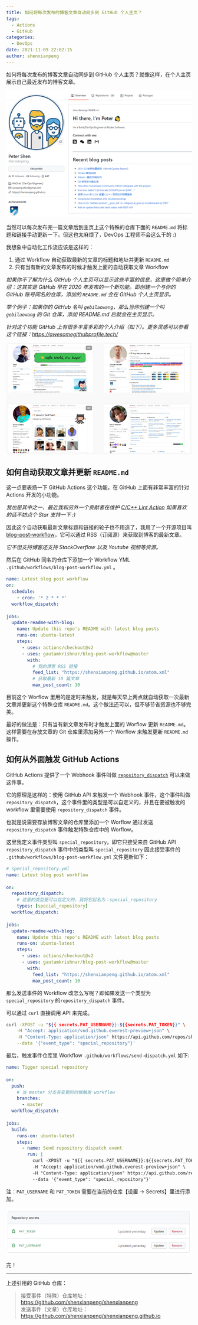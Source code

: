 ```yaml
---
title: 如何将每次发布的博客文章自动同步到 GitHub 个人主页？
tags:
  - Actions
  - GitHub
categories:
  - DevOps
date: 2021-11-09 22:02:15
author: shenxianpeng
---
```


如何将每次发布的博客文章自动同步到 GitHub 个人主页？就像这样，在个人主页展示自己最近发布的博客文章。

![](special-repository/final.png)

当然可以每次发布完一篇文章后到主页上这个特殊的仓库下面的 `README.md` 将标题和链接手动更新一下。但这也太麻烦了，DevOps 工程师不会这么干的 :)

我想象中自动化工作流应该是这样的：

1. 通过 Workflow 自动获取最新的文章的标题和地址并更新 `README.md`
2. 只有当有新的文章发布的时候才触发上面的自动获取文章 Workflow

_如果你不了解为什么 GitHub 个人主页可以显示这些丰富的信息，这里做个简单介绍：这其实是 GitHub 早在 2020 年发布的一个新功能。即创建一个与你的 GitHub 账号同名的仓库，添加的 `README.md` 会在 GitHub 个人主页显示。_

_举个例子：如果你的 GitHub 名叫 `gebilaowang`，那么当你创建一个叫 `gebilaowang` 的 Git 仓库，添加 README.md 后就会在主页显示。_

_针对这个功能 GitHub 上有很多丰富多彩的个人介绍（如下）。更多灵感可以参看这个链接：https://awesomegithubprofile.tech/_

![](special-repository/profile.png)


## 如何自动获取文章并更新 `README.md`

这一点要表扬一下 GitHub Actions 这个功能，在 GitHub 上面有非常丰富的针对 Actions 开发的小功能。

_我也是其中之一，最近我和另外一个贡献者在维护 [C/C++ Lint Action](https://github.com/marketplace/actions/c-c-lint-action) 如果喜欢的话不妨点个 Star 支持一下 :)_

因此这个自动获取最新文章标题和链接的轮子也不用造了，我用了一个开源项目叫 [blog-post-workflow](https://github.com/gautamkrishnar/blog-post-workflow)，它可以通过 RSS（订阅源）来获取到博客的最新文章。

_它不但支持博客还支持 StackOverflow 以及 Youtube 视频等资源。_

然后在 GitHub 同名的仓库下添加一个 Workflow YML `.github/workflows/blog-post-workflow.yml` 。

```yml
name: Latest blog post workflow
on:
  schedule:
    - cron: '* 2 * * *'
  workflow_dispatch:

jobs:
  update-readme-with-blog:
    name: Update this repo's README with latest blog posts
    runs-on: ubuntu-latest
    steps:
      - uses: actions/checkout@v2
      - uses: gautamkrishnar/blog-post-workflow@master
        with:
          # 我的博客 RSS 链接
          feed_list: "https://shenxianpeng.github.io/atom.xml"
          # 获取最新 10 篇文章
          max_post_count: 10
```

目前这个 Worflow 里用的是定时来触发，就是每天早上两点就自动获取一次最新文章并更新这个特殊仓库 `README.md`。这个做法还可以，但不够节省资源也不够完美。

最好的做法是：只有当有新文章发布时才触发上面的 Worflow 更新 `README.md`。这样需要在存放文章的 Git 仓库里添加另外一个 Worflow 来触发更新  `README.md` 操作。

## 如何从外面触发 GitHub Actions

GitHub Actions 提供了一个 Webhook 事件叫做 [`repository_dispatch`](https://docs.github.com/en/actions/learn-github-actions/events-that-trigger-workflows#repository_dispatch) 可以来做这件事。

它的原理是这样的：使用 GitHub API 来触发一个 Webhook 事件，这个事件叫做 `repository_dispatch`，这个事件里的类型是可以自定义的，并且在要被触发的 workflow 里需要使用 `repository_dispatch` 事件。

也就是说需要存放博客文章的仓库里添加一个 Worflow 通过发送 `repository_dispatch` 事件触发特殊仓库中的 Worflow。

这里我定义事件类型叫 `special_repository`，即它只接受来自 GitHub API `repository_dispatch` 事件中的类型叫 `special_repository` 因此接受事件的 `.github/workflows/blog-post-workflow.yml` 文件更新如下：

```yml
# special_repository.yml
name: Latest blog post workflow

on:
  repository_dispatch:
    # 这里的类型是可以自定义的，我将它起名为：special_repository
    types: [special_repository]
  workflow_dispatch:

jobs:
  update-readme-with-blog:
    name: Update this repo's README with latest blog posts
    runs-on: ubuntu-latest
    steps:
      - uses: actions/checkout@v2
      - uses: gautamkrishnar/blog-post-workflow@master
        with:
          feed_list: "https://shenxianpeng.github.io/atom.xml"
          max_post_count: 10
```

那么发送事件的 Workflow 改怎么写呢？即如果发送一个类型为 `special_repository` 的`repository_dispatch` 事件。

可以通过 `curl` 直接调用 API 来完成。

```bash
curl -XPOST -u "${{ secrets.PAT_USERNAME}}:${{secrets.PAT_TOKEN}}" \
    -H "Accept: application/vnd.github.everest-preview+json" \
    -H "Content-Type: application/json" https://api.github.com/repos/shenxianpeng/shenxianpeng/dispatches \
    --data '{"event_type": "special_repository"}'
```

最后，触发事件仓库里 Workflow `.github/workflows/send-dispatch.yml` 如下:

```yml
name: Tigger special repository

on:
  push:
    # 当 master 分支有变更的时候触发 workflow
    branches:
      - master
  workflow_dispatch:

jobs:
  build:
    runs-on: ubuntu-latest
    steps:
      - name: Send repository dispatch event
        run: |
          curl -XPOST -u "${{ secrets.PAT_USERNAME}}:${{secrets.PAT_TOKEN}}" \
          -H "Accept: application/vnd.github.everest-preview+json" \
          -H "Content-Type: application/json" https://api.github.com/repos/shenxianpeng/shenxianpeng/dispatches \
          --data '{"event_type": "special_repository"}'
```

注：`PAT_USERNAME` 和 `PAT_TOKEN` 需要在当前的仓库【设置 -> Secrets】里进行添加。

![](special-repository/secrets.png)

完！

---

上述引用的 GitHub 仓库：

> 接受事件（特殊）仓库地址：https://github.com/shenxianpeng/shenxianpeng \
> 发送事件（文章）仓库地址：https://github.com/shenxianpeng/shenxianpeng.github.io
